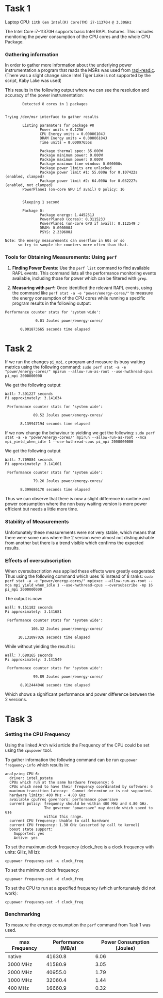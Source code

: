 # Task 1

Laptop CPU: `11th Gen Intel(R) Core(TM) i7-11370H @ 3.30GHz`

The Intel Core i7-11370H supports basic Intel RAPL features. This includes monitoring the power consumption of the CPU cores and the whole CPU Package.

### Gathering information

In order to gather more information about the underlying power instrumentation a program that reads the MSRs was used from [rapl-read.c](https://web.eece.maine.edu/~vweaver/projects/rapl/rapl-read.c). (There was a slight change since Intel Tiger Lake is not supported by the script, Kaby Lake was used)

This results in the following output where we can see the resolution and accuracy of the power instrumentation:

```
        Detected 8 cores in 1 packages


Trying /dev/msr interface to gather results

        Listing paramaters for package #0
                Power units = 0.125W
                CPU Energy units = 0.00006104J
                DRAM Energy units = 0.00006104J
                Time units = 0.00097656s

                Package thermal spec: 35.000W
                Package minimum power: 0.000W
                Package maximum power: 0.000W
                Package maximum time window: 0.000000s
                Package power limits are unlocked
                Package power limit #1: 55.000W for 0.107422s (enabled, clamped)
                Package power limit #2: 64.000W for 0.032227s (enabled, not_clamped)
        PowerPlane1 (on-core GPU if avail) 0 policy: 16


        Sleeping 1 second

        Package 0:
                Package energy: 1.445251J
                PowerPlane0 (cores): 0.311523J
                PowerPlane1 (on-core GPU if avail): 0.112549 J
                DRAM: 0.000000J
                PSYS: 2.339600J

Note: the energy measurements can overflow in 60s or so
      so try to sample the counters more often than that.

```

### Tools for Obtaining Measurements: Using `perf`

1. **Finding Power Events:** Use the `perf list` command to find available RAPL events. This command lists all the performance monitoring events available, including those for power which can be filtered with `grep`.

2. **Measuring with `perf`:** Once identified the relevant RAPL events, using the command like `perf stat -a -e "power/energy-cores/"` to measure the energy consumption of the CPU cores while running a specific program results in the following output:

```
Performance counter stats for 'system wide':

              0.01 Joules power/energy-cores/

       0.001873665 seconds time elapsed
```

# Task 2

If we run the changes `pi_mpi.c` program and measure its busy waiting metrics using the following command:
`sudo perf stat -a -e "power/energy-cores/" mpirun --allow-run-as-root --use-hwthread-cpus pi_mpi 2000000000`

We get the following output:

```
Wall: 7.391227 seconds
Pi approximately: 3.141634

 Performance counter stats for 'system wide':

             89.52 Joules power/energy-cores/

       8.139947194 seconds time elapsed

```

If we now change the behaviour to yielding we get the following:
`sudo perf stat -a -e "power/energy-cores/" mpirun --allow-run-as-root --mca mpi_yield_when_idle 1 --use-hwthread-cpus pi_mpi 2000000000`

We get the following output:

```
Wall: 7.709884 seconds
Pi approximately: 3.141601

 Performance counter stats for 'system wide':

             79.20 Joules power/energy-cores/

       8.399686170 seconds time elapsed

```

Thus we can observe that there is now a slight difference in runtime and power consumption where the non busy waiting version is more power efficient but needs a little more time.

### Stability of Measurements

Unfortunately these measurements were not very stable, which means that there were some runs where the 2 version were almost not distinguishable from another but there is a trend visible which confirms the expected results.

### Effects of oversubscription

When oversubscription was applied these effects were greatly exagerated:
Thus using the following command which uses 16 instead of 8 ranks:
`sudo perf stat -a -e "power/energy-cores/" mpiexec --allow-run-as-root --mca mpi_yield_when_idle 1 --use-hwthread-cpus --oversubscribe -np 16 pi_mpi 2000000000`

The output is now:

```
Wall: 9.151182 seconds
Pi approximately: 3.141681

 Performance counter stats for 'system wide':

            106.32 Joules power/energy-cores/

      10.131097026 seconds time elapsed

```

While without yielding the result is:

```
Wall: 7.680165 seconds
Pi approximately: 3.141549

 Performance counter stats for 'system wide':

             99.89 Joules power/energy-cores/

       8.912444046 seconds time elapsed

```

Which shows a significant performance and power difference between the 2 versions.

# Task 3

### Setting the CPU Frequency

Using the linked Arch wiki article the Frequency of the CPU could be set using the `cpupower` tool.

To gather information the following command can be run `cpupower frequency-info` which results in:

```
analyzing CPU 6:
  driver: intel_pstate
  CPUs which run at the same hardware frequency: 6
  CPUs which need to have their frequency coordinated by software: 6
  maximum transition latency:  Cannot determine or is not supported.
  hardware limits: 400 MHz - 4.80 GHz
  available cpufreq governors: performance powersave
  current policy: frequency should be within 400 MHz and 4.80 GHz.
                  The governor "powersave" may decide which speed to use
                  within this range.
  current CPU frequency: Unable to call hardware
  current CPU frequency: 1.30 GHz (asserted by call to kernel)
  boost state support:
    Supported: yes
    Active: yes
```

To set the maximum clock frequency (clock_freq is a clock frequency with units: GHz, MHz):

`cpupower frequency-set -u clock_freq`

To set the minimum clock frequency:

`cpupower frequency-set -d clock_freq`

To set the CPU to run at a specified frequency (which unfortunately did not work):

`cpupower frequency-set -f clock_freq`

### Benchmarking

To measure the energy consumption the `perf` command from Task 1 was used.

| max Frequency | Performance (MB/s) | Power Consumption (Joules) |
| ------------- | ------------------ | -------------------------- |
| native        | 41630.8            | 6.06                       |
| 3000 MHz      | 41580.9            | 3.05                       |
| 2000 MHz      | 40955.0            | 1.79                       |
| 1000 MHz      | 32060.4            | 1.44                       |
| 400 MHz       | 16660.9            | 0.32                       |
